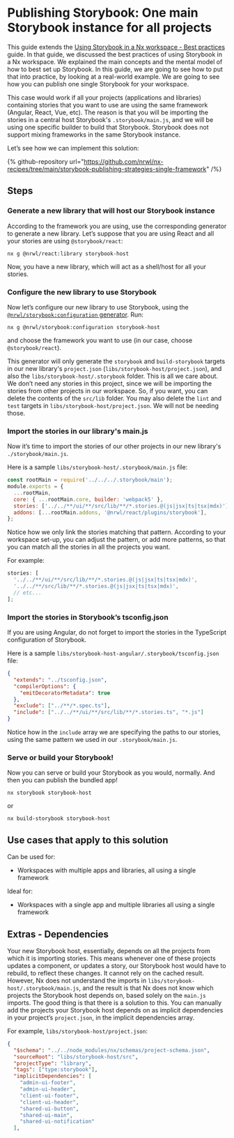 # Publishing Storybook: One main Storybook instance for all projects

This guide extends the
[Using Storybook in a Nx workspace - Best practices](/packages/storybook/documents/best-practices) guide. In that guide, we discussed the best practices of using Storybook in a Nx workspace. We explained the main concepts and the mental model of how to best set up Storybook. In this guide, we are going to see how to put that into practice, by looking at a real-world example. We are going to see how you can publish one single Storybook for your workspace.

This case would work if all your projects (applications and libraries) containing stories that you want to use are using the same framework (Angular, React, Vue, etc). The reason is that you will be importing the stories in a central host Storybook's `.storybook/main.js`, and we will be using one specific builder to build that Storybook. Storybook does not support mixing frameworks in the same Storybook instance.

Let’s see how we can implement this solution:

{% github-repository url="https://github.com/nrwl/nx-recipes/tree/main/storybook-publishing-strategies-single-framework" /%}

## Steps

### Generate a new library that will host our Storybook instance

According to the framework you are using, use the corresponding generator to generate a new library. Let’s suppose that you are using React and all your stories are using `@storybook/react`:

```shell
nx g @nrwl/react:library storybook-host
```

Now, you have a new library, which will act as a shell/host for all your stories.

### Configure the new library to use Storybook

Now let’s configure our new library to use Storybook, using the [`@nrwl/storybook:configuration` generator](/packages/storybook/generators/configuration). Run:

```shell
nx g @nrwl/storybook:configuration storybook-host
```

and choose the framework you want to use (in our case, choose `@storybook/react`).

This generator will only generate the `storybook` and `build-storybook` targets in our new library's `project.json` (`libs/storybook-host/project.json`), and also the `libs/storybook-host/.storybook` folder. This is all we care about. We don’t need any stories in this project, since we will be importing the stories from other projects in our workspace. So, if you want, you can delete the contents of the `src/lib` folder. You may also delete the `lint` and `test` targets in `libs/storybook-host/project.json`. We will not be needing those.

### Import the stories in our library's main.js

Now it’s time to import the stories of our other projects in our new library's `./storybook/main.js`.

Here is a sample `libs/storybook-host/.storybook/main.js` file:

```javascript {% fileName="libs/storybook-host/.storybook/main.js" %}
const rootMain = require('../../../.storybook/main');
module.exports = {
  ...rootMain,
  core: { ...rootMain.core, builder: 'webpack5' },
  stories: ['../../**/ui/**/src/lib/**/*.stories.@(js|jsx|ts|tsx|mdx)'],
  addons: [...rootMain.addons, '@nrwl/react/plugins/storybook'],
};
```

Notice how we only link the stories matching that pattern. According to your workspace set-up, you can adjust the pattern, or add more patterns, so that you can match all the stories in all the projects you want.

For example:

```javascript
stories: [
  '../../**/ui/**/src/lib/**/*.stories.@(js|jsx|ts|tsx|mdx)',
  '../../**/src/lib/**/*.stories.@(js|jsx|ts|tsx|mdx)',
  // etc...
];
```

### Import the stories in Storybook’s tsconfig.json

If you are using Angular, do not forget to import the stories in the TypeScript configuration of Storybook.

Here is a sample `libs/storybook-host-angular/.storybook/tsconfig.json` file:

```json {% fileName="libs/storybook-host-angular/.storybook/tsconfig.json" %}
{
  "extends": "../tsconfig.json",
  "compilerOptions": {
    "emitDecoratorMetadata": true
  },
  "exclude": ["../**/*.spec.ts"],
  "include": ["../../**/ui/**/src/lib/**/*.stories.ts", "*.js"]
}
```

Notice how in the `include` array we are specifying the paths to our stories, using the same pattern we used in our `.storybook/main.js`.

### Serve or build your Storybook!

Now you can serve or build your Storybook as you would, normally. And then you can publish the bundled app!

```shell
nx storybook storybook-host
```

or

```shell
nx build-storybook storybook-host
```

## Use cases that apply to this solution

Can be used for:

- Workspaces with multiple apps and libraries, all using a single framework

Ideal for:

- Workspaces with a single app and multiple libraries all using a single framework

## Extras - Dependencies

Your new Storybook host, essentially, depends on all the projects from which it is importing stories. This means whenever one of these projects updates a component, or updates a story, our Storybook host would have to rebuild, to reflect these changes. It cannot rely on the cached result. However, Nx does not understand the imports in `libs/storybook-host/.storybook/main.js`, and the result is that Nx does not know which projects the Storybook host depends on, based solely on the `main.js` imports. The good thing is that there is a solution to this. You can manually add the projects your Storybook host depends on as implicit dependencies in your project’s `project.json`, in the implicit dependencies array.

For example, `libs/storybook-host/project.json`:

```json {% fileName="libs/storybook-host/project.json" %}
{
  "$schema": "../../node_modules/nx/schemas/project-schema.json",
  "sourceRoot": "libs/storybook-host/src",
  "projectType": "library",
  "tags": ["type:storybook"],
  "implicitDependencies": [
    "admin-ui-footer",
    "admin-ui-header",
    "client-ui-footer",
    "client-ui-header",
    "shared-ui-button",
    "shared-ui-main",
    "shared-ui-notification"
  ],
```
